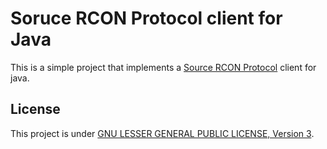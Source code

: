 # Soruce RCON Protocol client for Java

This is a simple project that implements a [Source RCON Protocol](https://developer.valvesoftware.com/wiki/Source_RCON_Protocol) client for java.


## License

This project is under [GNU LESSER GENERAL PUBLIC LICENSE, Version 3](./LICENSE).
